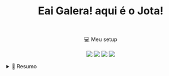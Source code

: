 <h1 align='center'>
    Eai Galera! aqui é o Jota!
</h1>

<p align='center'>
    <a style="text-decoration: none;" href="https://www.linkedin.com/in/ujota/">
        <img src="https://img.shields.io/badge/linkedin-%230077B5.svg?&style=for-the-badge&logo=linkedin&logoColor=white"
            alt="">
    </a>
    <a style="text-decoration: none;" href="https://www.instagram.com/_ujota/">
        <img src="https://img.shields.io/badge/instagram-%23E4405F.svg?&style=for-the-badge&logo=instagram&logoColor=white"
            alt="">
    </a>
</p>

<p align='center'>
    💻 Meu setup<br /><br />
    <img src="https://img.shields.io/badge/windows-%230078D6.svg?&style=for-the-badge&logo=windows&logoColor=white" />
    <img src="https://img.shields.io/badge/intel-core%20xeon%20E3%201270-%230071C5.svg?&style=for-the-badge&logo=intel&logoColor=white" />
    <img src="https://img.shields.io/badge/RAM-24GB-%230071C5.svg?&style=for-the-badge&logoColor=white" />
    <img src="https://img.shields.io/badge/nvidia-gtx%201050TI-%2376B900.svg?&style=for-the-badge&logo=nvidia&logoColor=white" />
</p>

<details>
    <summary>📃 Resumo</summary>
    <h1>Educação</h1>
    <p>📖 Analise e Desenvolvimento de Sistemas</p>
    <p>🗓️ Junho - 2023</p>
    <p>📍 Centro Universitário Adventista de São Paulo, Brasil</p>
    <h1>Experiência</h1>
    <p>👨‍💻Dev. Junior FullStack</p>
    <p>🗓️ Setembro - 2022 / Janeiro - 2024</p>
    <p>📍 <a href="https://www.noarcloud.com/">NOAR CLOUD</a></p>
</details>
